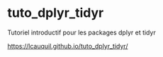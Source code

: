 # tuto_dplyr_tidyr
Tutoriel introductif pour les packages dplyr et tidyr

https://lcauquil.github.io/tuto_dplyr_tidyr/
